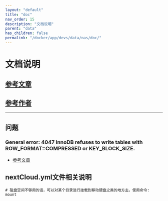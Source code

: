 ```yaml
---
layout: "default"
title: "doc"
nav_order: 15
description: "文档说明"
parent: "data"
has_children: false
permalink: "/docker/app/devs/data/nas/doc/"
---
```


# 文档说明

## [参考文章](https://post.smzdm.com/p/alpompze/)

## [参考作者](https://zhiyou.smzdm.com/member/9424085625/)

---

## 问题

### General error: 4047 InnoDB refuses to write tables with ROW_FORMAT=COMPRESSED or KEY_BLOCK_SIZE.

- [参考文章](https://bbs.archlinux.org/viewtopic.php?id=268127)

## nextCloud.yml文件相关说明

```shell
# 磁盘空间不够用的话，可以对某个目录进行挂载到移动硬盘之类的地方去，使用命令: mount
```

